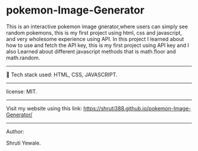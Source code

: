# pokemon-Image-Generator
This is an interactive pokemon image gnerator,where users can simply see random pokemons, this is my first project using html, css and javascript, and very wholesome experience using API. In this project I learned about how to use and fetch the API key, this is my first project using API key and I also Learned about different javascript methods that is math.floor and math.random.
<hr>

🚀 Tech stack used: HTML, CSS, JAVASCRIPT.
<hr>

license: MIT.
<hr>

Visit my website using this link: https://shruti388.github.io/pokemon-Image-Generator/
<hr>

Author:

Shruti Yewale.
